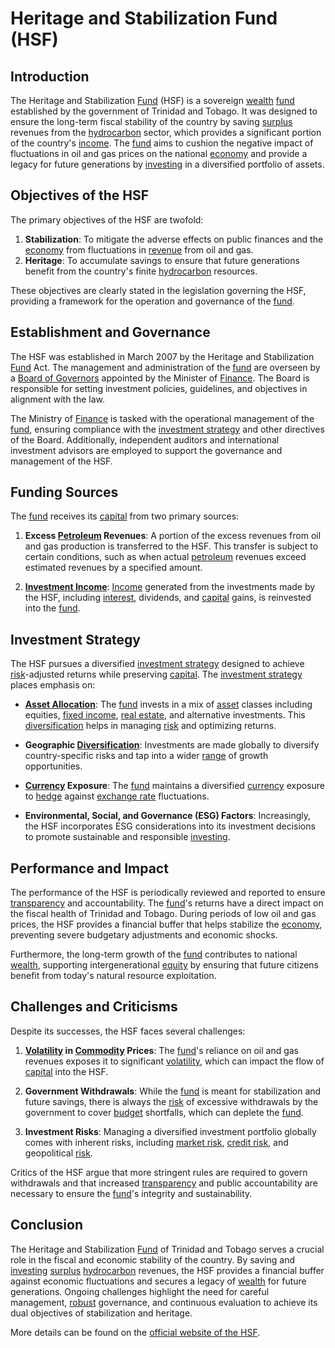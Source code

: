 # Heritage and Stabilization Fund (HSF)

## Introduction

The Heritage and Stabilization [Fund](../f/fund.md) (HSF) is a sovereign [wealth](../w/wealth.md) [fund](../f/fund.md) established by the government of Trinidad and Tobago. It was designed to ensure the long-term fiscal stability of the country by saving [surplus](../s/surplus.md) revenues from the [hydrocarbon](../h/hydrocarbon.md) sector, which provides a significant portion of the country's [income](../i/income.md). The [fund](../f/fund.md) aims to cushion the negative impact of fluctuations in oil and gas prices on the national [economy](../e/economy.md) and provide a legacy for future generations by [investing](../i/investing.md) in a diversified portfolio of assets.

## Objectives of the HSF

The primary objectives of the HSF are twofold:

1. **Stabilization**: To mitigate the adverse effects on public finances and the [economy](../e/economy.md) from fluctuations in [revenue](../r/revenue.md) from oil and gas.
2. **Heritage**: To accumulate savings to ensure that future generations benefit from the country's finite [hydrocarbon](../h/hydrocarbon.md) resources.

These objectives are clearly stated in the legislation governing the HSF, providing a framework for the operation and governance of the [fund](../f/fund.md).

## Establishment and Governance

The HSF was established in March 2007 by the Heritage and Stabilization [Fund](../f/fund.md) Act. The management and administration of the [fund](../f/fund.md) are overseen by a [Board of Governors](../b/board_of_governors.md) appointed by the Minister of [Finance](../f/finance.md). The Board is responsible for setting investment policies, guidelines, and objectives in alignment with the law.

The Ministry of [Finance](../f/finance.md) is tasked with the operational management of the [fund](../f/fund.md), ensuring compliance with the [investment strategy](../i/investment_strategy.md) and other directives of the Board. Additionally, independent auditors and international investment advisors are employed to support the governance and management of the HSF.

## Funding Sources

The [fund](../f/fund.md) receives its [capital](../c/capital.md) from two primary sources:

1. **Excess [Petroleum](../p/petroleum.md) Revenues**: A portion of the excess revenues from oil and gas production is transferred to the HSF. This transfer is subject to certain conditions, such as when actual [petroleum](../p/petroleum.md) revenues exceed estimated revenues by a specified amount.
   
2. **[Investment Income](../i/investment_income.md)**: [Income](../i/income.md) generated from the investments made by the HSF, including [interest](../i/interest.md), dividends, and [capital](../c/capital.md) gains, is reinvested into the [fund](../f/fund.md).

## Investment Strategy

The HSF pursues a diversified [investment strategy](../i/investment_strategy.md) designed to achieve [risk](../r/risk.md)-adjusted returns while preserving [capital](../c/capital.md). The [investment strategy](../i/investment_strategy.md) places emphasis on:

- **[Asset Allocation](../a/asset_allocation.md)**: The [fund](../f/fund.md) invests in a mix of [asset](../a/asset.md) classes including equities, [fixed income](../f/fixed_income.md), [real estate](../r/real_estate.md), and alternative investments. This [diversification](../d/diversification.md) helps in managing [risk](../r/risk.md) and optimizing returns.
  
- **Geographic [Diversification](../d/diversification.md)**: Investments are made globally to diversify country-specific risks and tap into a wider [range](../r/range.md) of growth opportunities.
  
- **[Currency](../c/currency.md) Exposure**: The [fund](../f/fund.md) maintains a diversified [currency](../c/currency.md) exposure to [hedge](../h/hedge.md) against [exchange rate](../e/exchange_rate.md) fluctuations.

- **Environmental, Social, and Governance (ESG) Factors**: Increasingly, the HSF incorporates ESG considerations into its investment decisions to promote sustainable and responsible [investing](../i/investing.md).

## Performance and Impact

The performance of the HSF is periodically reviewed and reported to ensure [transparency](../t/transparency.md) and accountability. The [fund](../f/fund.md)'s returns have a direct impact on the fiscal health of Trinidad and Tobago. During periods of low oil and gas prices, the HSF provides a financial buffer that helps stabilize the [economy](../e/economy.md), preventing severe budgetary adjustments and economic shocks.

Furthermore, the long-term growth of the [fund](../f/fund.md) contributes to national [wealth](../w/wealth.md), supporting intergenerational [equity](../e/equity.md) by ensuring that future citizens benefit from today's natural resource exploitation.

## Challenges and Criticisms

Despite its successes, the HSF faces several challenges:

1. **[Volatility](../v/volatility.md) in [Commodity](../c/commodity.md) Prices**: The [fund](../f/fund.md)'s reliance on oil and gas revenues exposes it to significant [volatility](../v/volatility.md), which can impact the flow of [capital](../c/capital.md) into the HSF.
   
2. **Government Withdrawals**: While the [fund](../f/fund.md) is meant for stabilization and future savings, there is always the [risk](../r/risk.md) of excessive withdrawals by the government to cover [budget](../b/budget.md) shortfalls, which can deplete the [fund](../f/fund.md).

3. **Investment Risks**: Managing a diversified investment portfolio globally comes with inherent risks, including [market risk](../m/market_risk.md), [credit risk](../c/credit_risk.md), and geopolitical [risk](../r/risk.md).

Critics of the HSF argue that more stringent rules are required to govern withdrawals and that increased [transparency](../t/transparency.md) and public accountability are necessary to ensure the [fund](../f/fund.md)'s integrity and sustainability.

## Conclusion

The Heritage and Stabilization [Fund](../f/fund.md) of Trinidad and Tobago serves a crucial role in the fiscal and economic stability of the country. By saving and [investing](../i/investing.md) [surplus](../s/surplus.md) [hydrocarbon](../h/hydrocarbon.md) revenues, the HSF provides a financial buffer against economic fluctuations and secures a legacy of [wealth](../w/wealth.md) for future generations. Ongoing challenges highlight the need for careful management, [robust](../r/robust.md) governance, and continuous evaluation to achieve its dual objectives of stabilization and heritage.

More details can be found on the [official website of the HSF](https://www.finance.gov.tt/huawei).


